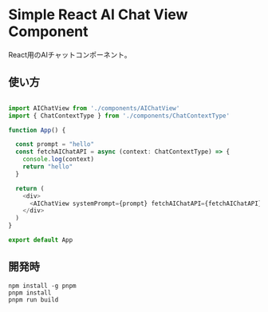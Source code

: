 # Simple React AI Chat View Component

React用のAIチャットコンポーネント。

## 使い方

```typescript

import AIChatView from './components/AIChatView'
import { ChatContextType } from './components/ChatContextType'

function App() {

  const prompt = "hello"
  const fetchAIChatAPI = async (context: ChatContextType) => {
    console.log(context)
    return "hello"
  }

  return (
    <div>
      <AIChatView systemPrompt={prompt} fetchAIChatAPI={fetchAIChatAPI} />
    </div>
  )
}

export default App

```


## 開発時

```
npm install -g pnpm
pnpm install
pnpm run build
```